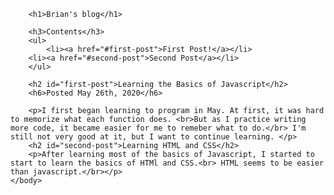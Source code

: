 <html>
    <head>
        <meta charset="utf-8">
        <title>First Blog</title>
    </head>
    <body>
        
        <h1>Brian's blog</h1>

        <h3>Contents</h3>
        <ul>
            <li><a href="#first-post">First Post!</a></li>
        <li><a href="#second-post">Second Post</a></li>    
        </ul>

        <h2 id="first-post">Learning the Basics of Javascript</h2>
        <h6>Posted May 26th, 2020</h6>
        
        <p>I first began learning to program in May. At first, it was hard to memorize what each function does. <br>But as I practice writing more code, it became easier for me to remeber what to do.</br> I'm still not very good at it, but I want to continue learning. </p>
        <h2 id="second-post">Learning HTML and CSS</h2>
        <p>After learning most of the basics of Javascript, I started to start to learn the basics of HTMl and CSS.<br> HTML seems to be easier than javascript.</br></p>
    </body>
</html>
